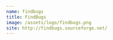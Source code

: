 ```yaml
---
name: findbugs
title: FindBugs
image: /assets/logo/findbugs.png
site: http://findbugs.sourceforge.net/
---
```

